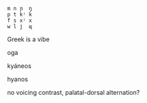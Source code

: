 ```
m n ɲ  ŋ
p t kʲ k
f s xʲ x
w l j  ɰ
```

Greek is a vibe

oga

kyáneos

hyanos

no voicing contrast, palatal-dorsal alternation?
